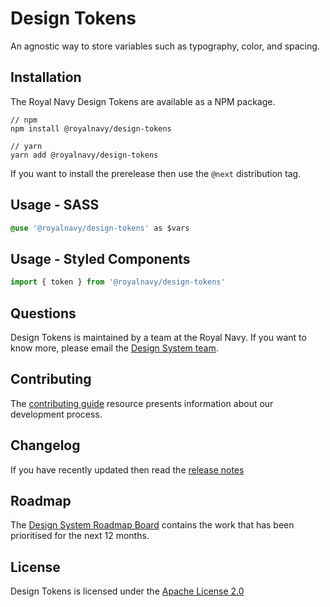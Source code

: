 # Design Tokens
An agnostic way to store variables such as typography, color, and spacing.

## Installation
The Royal Navy Design Tokens are available as a NPM package.

```
// npm
npm install @royalnavy/design-tokens

// yarn
yarn add @royalnavy/design-tokens
```

If you want to install the prerelease then use the `@next` distribution tag.

## Usage - SASS
```css
@use '@royalnavy/design-tokens' as $vars
```

## Usage - Styled Components
```javascript
import { token } from '@royalnavy/design-tokens'
```

## Questions
Design Tokens is maintained by a team at the Royal Navy. If you want to know more, please email the [Design System team](mailto:design-system@royalnavy.io).

## Contributing
The [contributing guide](https://github.com/Royal-Navy/design-system/blob/master/docs/contributing.md) resource presents information about our development process. 

## Changelog
If you have recently updated then read the [release notes](https://github.com/Royal-Navy/design-system/releases)

## Roadmap
The [Design System Roadmap Board](https://github.com/orgs/Royal-Navy/projects/5) contains the work that has been prioritised for the next 12 months.

## License
Design Tokens is licensed under the [Apache License 2.0](https://github.com/Royal-Navy/design-system/blob/master/LICENSE)
